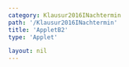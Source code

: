 ```yaml
---
category: Klausur2016INachtermin
path: '/Klausur2016INachtermin'
title: 'AppletB2'
type: 'Applet'

layout: nil
---
```

<link type="text/css" href="https://cdnjs.cloudflare.com/ajax/libs/jsxgraph/0.99.6/jsxgraph.css"><link rel="stylesheet" type="text/css" href="//cdnjs.cloudflare.com/ajax/libs/jsxgraph/0.99.7/jsxgraph.css" />
<div id="f1cc27b3-0989-4a84-a4a3-2130caccf9c9" class="jxgbox" style="width:500px; height:500px">
<script type="text/javascript">
    (function() {
	
    (function() {
	const board = JXG.JSXGraph.initBoard('f1cc27b3-0989-4a84-a4a3-2130caccf9c9', {
    							boundingbox: [-1, 20, 20, -1],
                  axis: false
              })   
var A = board.create('point', [0,0], {name:'A', fixed:true, color:'blue', size:2, label:{fontsize:15}});
var B = board.create('point', [7.5, 0], {name:'B', fixed:true, color:'blue', size:2, label:{fontsize:15}});
var E = board.create('point', [0,13], {name:'E', color:'blue', fixed:true, size:2, label:{fontsize:15}});
var F = board.create('point', [7.5, 13], {name:'F', color:'blue', fixed:true, size:2, label:{fontsize:15}});
var C = board.create('point', [Math.cos(45/180*Math.PI)*5 + B.X(), Math.sin(45/180*Math.PI)*5 + B.Y()],{name:'C', fixed:true, color:'blue', size:2, label:{fontsize:15}});
var D = board.create('point', [Math.cos(45/180*Math.PI)*5 + A.X(), Math.sin(45/180*Math.PI)*5 + A.Y()],{name:'D', fixed:true, color:'blue', size:2, label:{fontsize:15}});
var G = board.create('point', [Math.cos(45/180*Math.PI)*5 + F.X(), Math.sin(45/180*Math.PI)*5 + F.Y()],{name:'G', fixed:true, color:'blue', size:2, label:{fontsize:15}});
var H = board.create('point', [Math.cos(45/180*Math.PI)*5 + E.X(), Math.sin(45/180*Math.PI)*5 + E.Y()],{name:'H', fixed:true, color:'blue', size:2, label:{fontsize:15}});

board.create('polygon',[A,B,C,D]);

board.create('segment',[A,B], {color:'blue'});
board.create('segment',[A,D], {color:'blue'});
board.create('segment',[C,B], {color:'blue'});
board.create('segment',[A,E], {color:'blue'});
board.create('segment',[F,B], {color:'blue'});
board.create('segment',[E,H], {color:'blue'});
board.create('segment',[E,F], {color:'blue'});
board.create('segment',[H,G], {color:'blue'});
board.create('segment',[G,C], {color:'blue'});
board.create('segment',[D,H], {color:'blue'});
board.create('segment',[F,G], {color:'blue'});
board.create('segment',[C,D], {color:'blue'});
var EB = board.create('segment', [B,E], {color:'gray', strokewidth:1});
board.create('angle', [E,B,A], {name:' ', radius:1});
var P = board.create('glider', [4.11, 5.871, EB], {color:'orange', name:'P', size:2, label:{fontsize:15}});
var BAP = board.create('angle', [B,A,P], {radius:1, name:'&phi;', orthoType:'sectordot', label:{fontsize:15}});

board.create('segment', [A,P], {color:'red'})
board.create('segment', [D,P], {color:'red'})
board.create('segment', [B,P], {color:'red'})
board.create('segment', [C,P], {color:'red'})

var T = board.create('point', [function(){return P.X();},0], {color:'red', name:'T', fixed:true, size:2, label:{fontsize:15}}); 
board.create('segment', [P,T], {color:'gray', strokewidth:2});

var Phi_T = board.create('text', [12, 16, function(){ return '&phi; = ' + JXG.toFixed(BAP.Value() *180/Math.PI, 2) + '°' ;}], {fontsize:21});
var V_T = board.create('text', [12, 14, function(){ return 'V(' +  JXG.toFixed(BAP.Value()*180/Math.PI, 2) + '°) = ' + JXG.toFixed(162.5 * Math.sin(BAP.Value())/Math.sin(BAP.Value() + 60.2/180*Math.PI), 2) + ' cm^3';}], {fontsize:18});
var TP_T = board.create('text', [12, 15, function(){ return 'PT: ' + JXG.toFixed(P.Y(), 2) + ' cm' ;}], {fontsize:21});

board.create('text', [0, 19, '2016 I NT B2'], {fontsize:18});
board.create('text', [0, 7.5, '13'], {fontsize:18, color:'blue', fixed:true});
board.create('text', [9.2, 1.3, '10'], {fontsize:18, color:'blue', fixed:true});
board.create('text', [3.25, -0.45, '7,5'], {fontsize:18, color:'blue'});
 })(); 

 })(); </script>
  </div>
